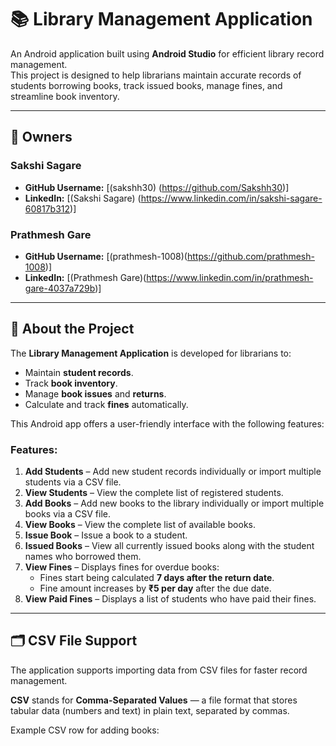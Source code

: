 # 📚 Library Management Application

An Android application built using **Android Studio** for efficient library record management.  
This project is designed to help librarians maintain accurate records of students borrowing books, track issued books, manage fines, and streamline book inventory.

---

## 👥 Owners

### **Sakshi Sagare**
- **GitHub Username:** [(sakshh30) (https://github.com/Sakshh30)]
- **LinkedIn:** [(Sakshi Sagare) (https://www.linkedin.com/in/sakshi-sagare-60817b312)]

### **Prathmesh Gare**
- **GitHub Username:** [(prathmesh-1008)(https://github.com/prathmesh-1008)]  
- **LinkedIn:** [(Prathmesh Gare)(https://www.linkedin.com/in/prathmesh-gare-4037a729b)]

---

## 📖 About the Project

The **Library Management Application** is developed for librarians to:
- Maintain **student records**.
- Track **book inventory**.
- Manage **book issues** and **returns**.
- Calculate and track **fines** automatically.

This Android app offers a user-friendly interface with the following features:

### **Features:**
1. **Add Students** – Add new student records individually or import multiple students via a CSV file.  
2. **View Students** – View the complete list of registered students.  
3. **Add Books** – Add new books to the library individually or import multiple books via a CSV file.  
4. **View Books** – View the complete list of available books.  
5. **Issue Book** – Issue a book to a student.  
6. **Issued Books** – View all currently issued books along with the student names who borrowed them.  
7. **View Fines** – Displays fines for overdue books:
   - Fines start being calculated **7 days after the return date**.
   - Fine amount increases by **₹5 per day** after the due date.  
8. **View Paid Fines** – Displays a list of students who have paid their fines.

---

## 🗂 CSV File Support

The application supports importing data from CSV files for faster record management.

**CSV** stands for **Comma-Separated Values** — a file format that stores tabular data (numbers and text) in plain text, separated by commas.

Example CSV row for adding books:
